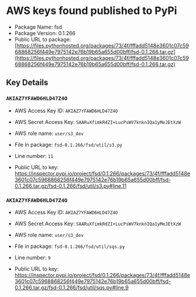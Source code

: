 # AWS keys found published to PyPi

* Package Name: fsd
* Package Version: 0.1.266
* Public URL to package: [https://files.pythonhosted.org/packages/73/4f/fffadd5148e3601c07c5968868256f449e7975142e76b19b65a655d00bff/fsd-0.1.266.tar.gz](https://files.pythonhosted.org/packages/73/4f/fffadd5148e3601c07c5968868256f449e7975142e76b19b65a655d00bff/fsd-0.1.266.tar.gz)

## Key Details

### `AKIAZ7YFAWD6HLD47Z4O`

* AWS Access Key ID: `AKIAZ7YFAWD6HLD47Z4O`
* AWS Secret Access Key: `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` 
* AWS role name: `user/s3_dev`
* File in package: `fsd-0.1.266/fsd/util/s3.py`
* Line number: `11`

* Public URL to key: https://inspector.pypi.io/project/fsd/0.1.266/packages/73/4f/fffadd5148e3601c07c5968868256f449e7975142e76b19b65a655d00bff/fsd-0.1.266.tar.gz/fsd-0.1.266/fsd/util/s3.py#line.11



### `AKIAZ7YFAWD6HLD47Z4O`

* AWS Access Key ID: `AKIAZ7YFAWD6HLD47Z4O`
* AWS Secret Access Key: `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` 
* AWS role name: `user/s3_dev`
* File in package: `fsd-0.1.266/fsd/util/sqs.py`
* Line number: `9`

* Public URL to key: https://inspector.pypi.io/project/fsd/0.1.266/packages/73/4f/fffadd5148e3601c07c5968868256f449e7975142e76b19b65a655d00bff/fsd-0.1.266.tar.gz/fsd-0.1.266/fsd/util/sqs.py#line.9


